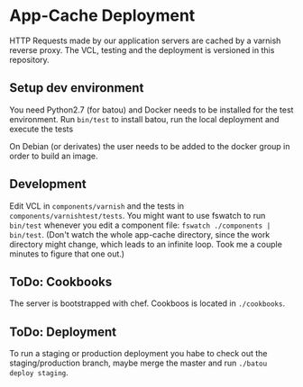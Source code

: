 # App-Cache Deployment

HTTP Requests made by our application servers are cached by a varnish reverse proxy. The VCL, testing and the deployment is versioned in this repository.

## Setup dev environment

You need Python2.7 (for batou) and Docker needs to be installed for the test environment. Run `bin/test` to install batou, run the local deployment and execute the tests

On Debian (or derivates) the user needs to be added to the docker group in order to build an image.

## Development

Edit VCL in `components/varnish` and the tests in `components/varnishtest/tests`. You might want to use fswatch to run `bin/test` whenever you edit a component file: `fswatch ./components | bin/test`. (Don't watch the whole app-cache directory, since the work directory might change, which leads to an infinite loop. Took me a couple minutes to figure that one out.)

## ToDo: Cookbooks

The server is bootstrapped with chef. Cookboos is located in `./cookbooks`.

## ToDo: Deployment

To run a staging or production deployment you habe to check out the staging/production branch, maybe merge the master and run `./batou deploy staging`.

